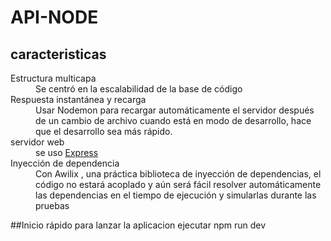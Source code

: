 # API-NODE


## caracteristicas

<dl>
  <dt>Estructura multicapa</dt>
  <dd>
   Se centró en la escalabilidad de la base de código
  </dd>



 <dt>Respuesta instantánea y recarga</dt>
  <dd>
   Usar Nodemon para recargar automáticamente el servidor después de un cambio de archivo cuando está en modo de desarrollo, hace que el desarrollo sea más rápido.
  </dd>

  <dt>servidor web</dt>
  <dd>
    se uso <a href="https://www.npmjs.com/package/express">Express</a> 
  </dd>

 <dt>Inyección de dependencia</dt>
  <dd>
   Con Awilix , una práctica biblioteca de inyección de dependencias, el código no estará acoplado y aún será fácil resolver automáticamente las dependencias en el tiempo de ejecución y simularlas durante las pruebas
  </dd>

  
</dl>

##Inicio rápido
para lanzar la aplicacion ejecutar npm run dev
